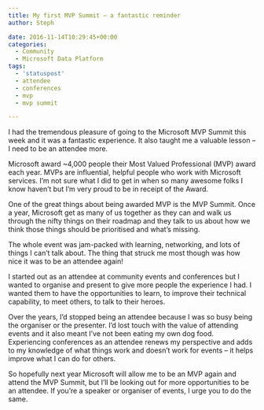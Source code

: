 ```yaml
---
title: My first MVP Summit – a fantastic reminder
author: Steph

date: 2016-11-14T10:29:45+00:00
categories:
  - Community
  - Microsoft Data Platform
tags:
  - 'statuspost'
  - attendee
  - conferences
  - mvp
  - mvp summit

---
```

I had the tremendous pleasure of going to the Microsoft MVP Summit this week and it was a fantastic experience. It also taught me a valuable lesson &#8211; I need to be an attendee more.

Microsoft award ~4,000 people their Most Valued Professional (MVP) award each year. MVPs are influential, helpful people who work with Microsoft services. I&#8217;m not sure what I did to get in when so many awesome folks I know haven&#8217;t but I&#8217;m very proud to be in receipt of the Award.

One of the great things about being awarded MVP is the MVP Summit. Once a year, Microsoft get as many of us together as they can and walk us through the nifty things on their roadmap and they talk to us about how we think those things should be prioritised and what&#8217;s missing.

The whole event was jam-packed with learning, networking, and lots of things I can&#8217;t talk about. The thing that struck me most though was how nice it was to be an attendee again!

I started out as an attendee at community events and conferences but I wanted to organise and present to give more people the experience I had. I wanted them to have the opportunities to learn, to improve their technical capability, to meet others, to talk to their heroes.

Over the years, I&#8217;d stopped being an attendee because I was so busy being the organiser or the presenter. I&#8217;d lost touch with the value of attending events and it also meant I&#8217;ve not been eating my own dog food. Experiencing conferences as an attendee renews my perspective and adds to my knowledge of what things work and doesn&#8217;t work for events &#8211; it helps improve what I can do for others.

So hopefully next year Microsoft will allow me to be an MVP again and attend the MVP Summit, but I&#8217;ll be looking out for more opportunities to be an attendee. If you&#8217;re a speaker or organiser of events, I urge you to do the same.